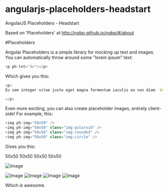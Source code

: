 # angularjs-placeholders-headstart
AngularJS Placeholders - Headstart

Based on 'Placeholders' at http://ngbp.github.io/ngbp/#/about

#Placeholders

Angular Placeholders is a simple library for mocking up text and images. You can automatically throw around some "lorem ipsum" text:

```javascript
<p ph-txt="3s"></p>
```

Which gives you this:

```javascript
<p>
Eu sem integer vitae justo eget magna fermentum iaculis eu non diam. Vestibulum rhoncus est pellentesque elit ullamcorper dignissim cras tincidunt lobortis feugiat vivamus at augue eget. Sed cras ornare arcu dui.

</p>
```

Even more exciting, you can also create placeholder images, entirely client-side! For example, this:

```javascript
<img ph-img="50x50" />
<img ph-img="50x50" class="img-polaroid" />
<img ph-img="50x50" class="img-rounded" />
<img ph-img="50x50" class="img-circle" />
```

Gives you this:

50x50  50x50  50x50  50x50

![Image](../blob/master/public_html/img/nokia.png?raw=true)

![Image](../master/img/none.png?raw=true)
![Image](../master/img/img-polaroid.png?raw=true)
![Image](../master/img/img-rounded.png?raw=true)
![Image](../master/img/img-circle.png?raw=true)

Which is awesome.
